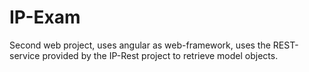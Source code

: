 # IP-Exam

Second web project, uses angular as web-framework, uses the REST-service provided by the IP-Rest project to retrieve model objects.
